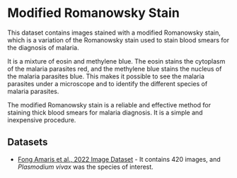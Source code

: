 # Modified Romanowsky Stain
This dataset contains images stained with a modified Romanowsky stain, which is a variation of the Romanowsky stain used to stain blood smears for the diagnosis of malaria. 

It is a mixture of eosin and methylene blue. The eosin stains the cytoplasm of the malaria parasites red, and the methylene blue stains the nucleus of the malaria parasites blue. This makes it possible to see the malaria parasites under a microscope and to identify the different species of malaria parasites.

The modified Romanowsky stain is a reliable and effective method for staining thick blood smears for malaria diagnosis. It is a simple and inexpensive procedure.


## Datasets
+ [Fong Amaris et al., 2022 Image Dataset](https://itunuisewon.github.io/Malaria_Blood_Smear_Images/All_Datasets/Fong_Amaris_et_al.,_2022_Dataset.html) - It contains 420 images, and _Plasmodium vivax_ was the species of interest.
